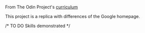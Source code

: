 From The Odin Project's [curriculum](http://www.theodinproject.com/courses/web-development-101/lessons/html-css)

This project is a replica with differences of the Google homepage.

/* TO DO Skills demonstrated */